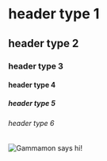 # header type 1
## header type 2
### header type 3
#### header type 4
##### header type 5
###### header type 6



![Gammamon says hi!](https://wikimon.net/images/2/22/Gammamon_vpet_vb.png)
